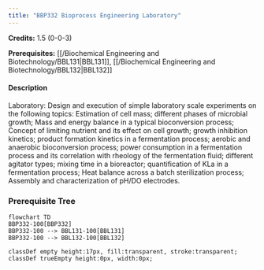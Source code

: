 ```yaml
---
title: "BBP332 Bioprocess Engineering Laboratory"
---
```

**Credits:** 1.5 (0-0-3)

**Prerequisites:** [[/Biochemical Engineering and Biotechnology/BBL131|BBL131]], [[/Biochemical Engineering and Biotechnology/BBL132|BBL132]]

#### Description
Laboratory: Design and execution of simple laboratory scale experiments on the following topics: Estimation of cell mass; different phases of microbial growth; Mass and energy balance in a typical bioconversion process; Concept of limiting nutrient and its effect on cell growth; growth inhibition kinetics; product formation kinetics in a fermentation process; aerobic and anaerobic bioconversion process; power consumption in a fermentation process and its correlation with rheology of the fermentation fluid; different agitator types; mixing time in a bioreactor; quantification of KLa in a fermentation process; Heat balance across a batch sterilization process; Assembly and characterization of pH/DO electrodes.

### Prerequisite Tree

```mermaid
flowchart TD
BBP332-100[BBP332]
BBP332-100 --> BBL131-100[BBL131]
BBP332-100 --> BBL132-100[BBL132]

classDef empty height:17px, fill:transparent, stroke:transparent;
classDef trueEmpty height:0px, width:0px;
```
